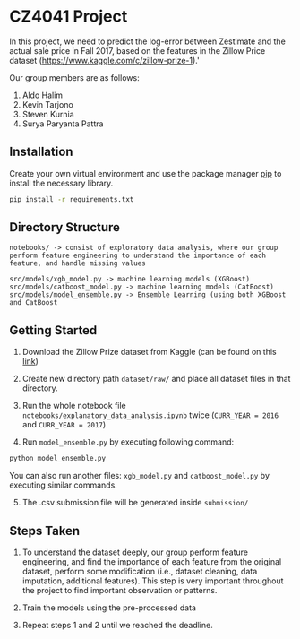 # CZ4041 Project

In this project, we need to predict the log-error between Zestimate and the actual sale price in Fall 2017, based on the features in the Zillow Price dataset (https://www.kaggle.com/c/zillow-prize-1).'

Our group members are as follows: 
1. Aldo Halim
2. Kevin Tarjono
3. Steven Kurnia
4. Surya Paryanta Pattra 

## Installation

Create your own virtual environment and use the package manager [pip](https://pip.pypa.io/en/stable/) to install the necessary library.

```bash
pip install -r requirements.txt
```

## Directory Structure

```
notebooks/ -> consist of exploratory data analysis, where our group perform feature engineering to understand the importance of each feature, and handle missing values

src/models/xgb_model.py -> machine learning models (XGBoost)
src/models/catboost_model.py -> machine learning models (CatBoost)
src/models/model_ensemble.py -> Ensemble Learning (using both XGBoost and CatBoost
```

## Getting Started

1. Download the Zillow Prize dataset from Kaggle (can be found on this [link](https://www.kaggle.com/c/zillow-prize-1/data))

2. Create new directory path ```dataset/raw/``` and place all dataset files in that directory.

3. Run the whole notebook file ```notebooks/explanatory_data_analysis.ipynb``` twice (```CURR_YEAR = 2016``` and ```CURR_YEAR = 2017```)

4. Run ```model_ensemble.py``` by executing following command:
```bash
python model_ensemble.py
```
You can also run another files: ```xgb_model.py``` and ```catboost_model.py``` by executing similar commands.

5. The .csv submission file will be generated inside ```submission/```

## Steps Taken
1. To understand the dataset deeply, our group perform feature engineering, and find the importance of each feature from the original dataset, perform some modification (i.e., dataset cleaning, data imputation, additional features). This step is very important throughout the project to find important observation or patterns.

2. Train the models using the pre-processed data

3. Repeat steps 1 and 2 until we reached the deadline.
